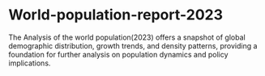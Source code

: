 # World-population-report-2023
The Analysis of the world population(2023) offers a snapshot of global demographic distribution, growth trends, and density patterns, providing a foundation for further analysis on population dynamics and policy implications.
